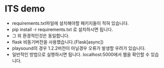 # ITS demo
- requirements.txt파일에 설치해야할 패키지들이 적혀 있습니다.
- pip install -r requirements.txt 로 설치하시면 됩니다.
- 그 외 환경적인것은 동일합니다.
- flask 비동기버전을 사용했습니다.(Flask[async])
- playsound의 경우 1.2.2버전이 아닐경우 오류가 발생할 우려가 있습니다.
- 일반적인 방법으로 실행하시면 됩니다. localhost:5000에서 웹을 확인할 수 있습니다.
